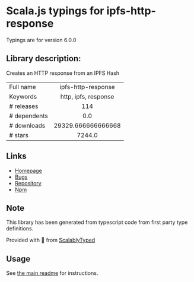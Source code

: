 
# Scala.js typings for ipfs-http-response

Typings are for version 6.0.0

## Library description:
Creates an HTTP response from an IPFS Hash

|                    |                 |
| ------------------ | :-------------: |
| Full name          | ipfs-http-response |
| Keywords           | http, ipfs, response |
| # releases         | 114 |
| # dependents       | 0.0 |
| # downloads        | 29329.666666666668 |
| # stars            | 7244.0 |

## Links
- [Homepage](https://github.com/ipfs/js-ipfs/tree/master/packages/ipfs-http-response#readme)
- [Bugs](https://github.com/ipfs/js-ipfs/issues)
- [Repository](https://github.com/ipfs/js-ipfs)
- [Npm](https://www.npmjs.com/package/ipfs-http-response)
    


## Note
This library has been generated from typescript code from first party type definitions.

Provided with :purple_heart: from [ScalablyTyped](https://github.com/oyvindberg/ScalablyTyped)

## Usage
See [the main readme](../../readme.md) for instructions.


